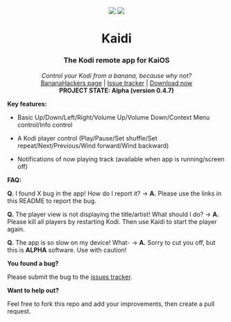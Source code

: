 <p align="center">
  <img align="center" src="https://i.imgur.com/c01KzM4.png">
  <img align="center" src="https://i.imgur.com/jiQ1FTX.png">
  <br>
  <h1 align="center">Kaidi</h1>
  <h3 align="center">The Kodi remote app for KaiOS</h3>
</p>

<p align="center">
  <i align="center">Control your Kodi from a banana, because why not?</i><br>
  <a href="https://www.google.com/url?q=https%3A%2F%2Fsites.google.com%2Fview%2Fbananahackers%2Fhome&sa=D&sntz=1&usg=AFQjCNEtvVwlme7uKDuqfJaXLKBnLWNHTg">BananaHackers page</a> |
  <a href="https://github.com/jkelol111/kaidi/issues">Issue tracker</a> |
  <a href="https://github.com/jkelol111/kaidi/releases">Download now</a><br>
  <b>PROJECT STATE: Alpha (version 0.4.7)</b>
</p>

**Key features:**

- Basic Up/Down/Left/Right/Volume Up/Volume Down/Context Menu control/Info control

- A Kodi player control (Play/Pause/Set shuffle/Set repeat/Next/Previous/Wind forward/Wind backward)

- Notifications of now playing track (available when app is running/screen off)

**FAQ:**

**Q.** I found X bug in the app! How do I report it? -> **A.** Please use the links in this README to report the bug.

**Q.** The player view is not displaying the title/artist! What should I do? -> **A.** Please kill all players by restarting Kodi. Then use Kaidi to start the player again.

**Q.** The app is so slow on my device! What- -> **A.** Sorry to cut you off, but this is **ALPHA** software. Use with caution!

**You found a bug?**

Please submit the bug to the [issues tracker](https://github.com/jkelol111/kaidi/issues).

**Want to help out?**

Feel free to fork this repo and add your improvements, then create a pull request.
